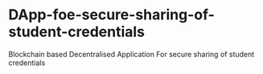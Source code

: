 # DApp-foe-secure-sharing-of-student-credentials
Blockchain based Decentralised Application For secure sharing of student credentials
